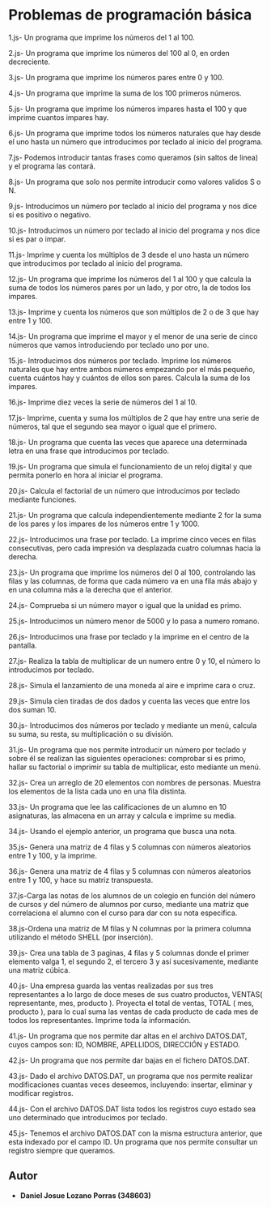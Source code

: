 # Problemas de programación básica

1.js- Un programa que imprime los números del 1 al 100.

2.js- Un programa que imprime los números del 100 al 0, en orden decreciente.

3.js- Un programa que imprime los números pares entre 0 y 100.

4.js- Un programa que imprime la suma de los 100 primeros números.

5.js- Un programa que imprime los números impares hasta el 100 y que imprime cuantos impares hay.

6.js- Un programa que imprime todos los números naturales que hay desde el uno hasta un número que introducimos por teclado al inicio del programa.

7.js- Podemos introducir tantas frases como queramos (sin saltos de linea) y el programa las contará.

8.js- Un programa que solo nos permite introducir como valores validos S o N.

9.js- Introducimos un número por teclado al inicio del programa y nos dice si es positivo o negativo.

10.js- Introducimos un número por teclado al inicio del programa y nos dice si es par o impar.

11.js- Imprime y cuenta los múltiplos de 3 desde el uno hasta un número que introducimos por teclado al inicio del programa.

12.js- Un programa que imprime los números del 1 al 100 y que calcula la suma de todos los números pares por un lado, y por otro, la de todos los impares.

13.js- Imprime y cuenta los números que son múltiplos de 2 o de 3 que hay entre 1 y 100.

14.js- Un programa que imprime el mayor y el menor de una serie de cinco números que vamos introduciendo por teclado uno por uno.

15.js- Introducimos dos números por teclado. Imprime los números naturales que hay entre ambos números empezando por el más pequeño, cuenta cuántos hay y cuántos de ellos son pares.
Calcula la suma de los impares.

16.js- Imprime diez veces la serie de números del 1 al 10.

17.js- Imprime, cuenta y suma los múltiplos de 2 que hay entre una serie de números, tal que el segundo sea mayor o igual que el primero.

18.js- Un programa que cuenta las veces que aparece una determinada letra en una frase que introducimos por teclado.

19.js- Un programa que simula el funcionamiento de un reloj digital y que permita ponerlo en hora al iniciar el programa.

20.js- Calcula el factorial de un número que introducimos por teclado mediante funciones.

21.js- Un programa que calcula independientemente mediante 2 for la suma de los pares y los impares de los números entre 1 y 1000.

22.js- Introducimos una frase por teclado. La imprime cinco veces en filas consecutivas, pero cada impresión va desplazada cuatro columnas hacia la derecha.

23.js- Un programa que imprime los números del 0 al 100, controlando las filas y las columnas, de forma que cada número va en una fila más abajo y en una columna más a la derecha que el anterior.

24.js- Comprueba si un número mayor o igual que la unidad es primo.

25.js- Introducimos un número menor de 5000 y lo pasa a numero romano.

26.js- Introducimos una frase por teclado y la imprime en el centro de la pantalla.

27.js- Realiza la tabla de multiplicar de un numero entre 0 y 10, el número lo introducimos por teclado.

28.js- Simula el lanzamiento de una moneda al aire e imprime cara o cruz.

29.js- Simula cien tiradas de dos dados y cuenta las veces que entre los dos suman 10.

30.js- Introducimos dos números por teclado y mediante un menú, calcula su suma, su resta, su multiplicación o su división.

31.js- Un programa que nos permite introducir un número por teclado y sobre él se realizan las siguientes operaciones: comprobar si es primo, hallar su factorial o imprimir su tabla de multiplicar, esto mediante un menú.

32.js- Crea un arreglo de 20 elementos con nombres de personas. Muestra los elementos de la lista cada uno en una fila distinta.

33.js- Un programa que lee las calificaciones de un alumno en 10 asignaturas, las almacena en un array y calcula e imprime su media.

34.js- Usando el ejemplo anterior, un programa que busca una nota.

35.js- Genera una matriz de 4 filas y 5 columnas con números aleatorios entre 1 y 100, y la imprime.

36.js- Genera una matriz de 4 filas y 5 columnas con números aleatorios entre 1 y 100, y hace su matriz transpuesta.

37.js-Carga las notas de los alumnos de un colegio en función del número de cursos y del número de alumnos por curso, mediante una matriz que correlaciona el alumno con el curso para dar con su nota especifica.

38.js-Ordena una matriz de M filas y N columnas por la primera columna utilizando el método SHELL (por inserción).

39.js- Crea una tabla de 3 paginas, 4 filas y 5 columnas donde el primer elemento valga 1, el segundo 2, el tercero 3 y así sucesivamente, mediante una matriz cúbica.

40.js- Una empresa guarda las ventas realizadas por sus tres representantes a lo largo de doce meses de sus cuatro productos, VENTAS( representante, mes, producto ). Proyecta el total de ventas, TOTAL ( mes, producto ), para lo cual suma las ventas de cada producto de cada mes de todos los representantes. Imprime toda la información.

41.js- Un programa que nos permite dar altas en el archivo DATOS.DAT, cuyos campos son: ID, NOMBRE, APELLIDOS, DIRECCIÓN y ESTADO.

42.js- Un programa que nos permite dar bajas en el fichero DATOS.DAT.

43.js- Dado el archivo DATOS.DAT, un programa que nos permite realizar modificaciones cuantas veces deseemos, incluyendo: insertar, eliminar y modificar registros.

44.js- Con el archivo DATOS.DAT lista todos los registros cuyo estado sea uno determinado que introducimos por teclado.

45.js- Tenemos el archivo DATOS.DAT con la misma estructura anterior, que esta indexado por el campo ID. Un programa que nos permite consultar un registro siempre que queramos.

## Autor

* **Daniel Josue Lozano Porras (348603)**

